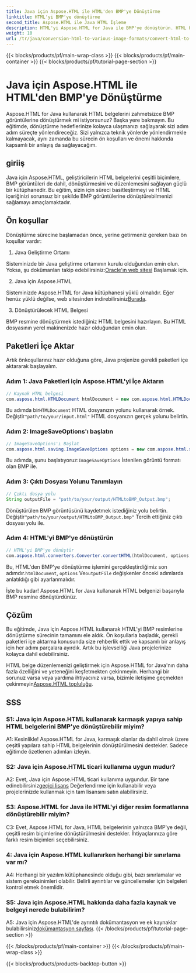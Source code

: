 ```yaml
---
title: Java için Aspose.HTML ile HTML'den BMP'ye Dönüştürme
linktitle: HTML'yi BMP'ye dönüştürme
second_title: Aspose.HTML ile Java HTML İşleme
description: HTML'yi Aspose.HTML for Java ile BMP'ye dönüştürün. HTML belgelerini Aspose.HTML for Java kullanarak sorunsuz bir şekilde BMP görüntülerine dönüştürmek için kapsamlı bir eğitim.
weight: 10
url: /tr/java/conversion-html-to-various-image-formats/convert-html-to-bmp/
---
```


{{< blocks/products/pf/main-wrap-class >}}
{{< blocks/products/pf/main-container >}}
{{< blocks/products/pf/tutorial-page-section >}}

# Java için Aspose.HTML ile HTML'den BMP'ye Dönüştürme

Aspose.HTML for Java kullanarak HTML belgelerini zahmetsizce BMP görüntülerine dönüştürmek mi istiyorsunuz? Başka yere bakmayın. Bu eğitimde, dönüştürme hedeflerinize kolayca ulaşmanızı sağlayarak sizi adım adım süreçte yönlendireceğiz. Sizi yalnızca teknik yönlerde yönlendirmekle kalmayacak, aynı zamanda bu sürecin ön koşulları ve önemi hakkında kapsamlı bir anlayış da sağlayacağım. 

## giriiş

Java için Aspose.HTML, geliştiricilerin HTML belgelerini çeşitli biçimlere, BMP görüntüleri de dahil, dönüştürmesini ve düzenlemesini sağlayan güçlü bir kütüphanedir. Bu eğitim, sizin için süreci basitleştirmeyi ve HTML içeriğinizi sorunsuz bir şekilde BMP görüntülerine dönüştürebilmenizi sağlamayı amaçlamaktadır.

## Ön koşullar

Dönüştürme sürecine başlamadan önce, yerine getirmeniz gereken bazı ön koşullar vardır:

1. Java Geliştirme Ortamı

 Sisteminizde bir Java geliştirme ortamının kurulu olduğundan emin olun. Yoksa, şu dokümanları takip edebilirsiniz:[Oracle'ın web sitesi](https://www.oracle.com/java/technologies/javase-downloads.html) Başlamak için.

2. Java için Aspose.HTML

Sisteminizde Aspose.HTML for Java kütüphanesi yüklü olmalıdır. Eğer henüz yüklü değilse, web sitesinden indirebilirsiniz[Burada](https://releases.aspose.com/html/java/).

3. Dönüştürülecek HTML Belgesi

BMP resmine dönüştürmek istediğiniz HTML belgesini hazırlayın. Bu HTML dosyasının yerel makinenizde hazır olduğundan emin olun.

## Paketleri İçe Aktar

Artık önkoşullarınız hazır olduğuna göre, Java projenize gerekli paketleri içe aktararak başlayalım.

### Adım 1: Java Paketleri için Aspose.HTML'yi İçe Aktarın

```java
// Kaynak HTML belgesi
com.aspose.html.HTMLDocument htmlDocument = new com.aspose.html.HTMLDocument("path/to/your/input.html");
```

 Bu adımda bir`HTMLDocument` HTML dosyanızın yolunu kullanarak örnek. Değiştir`"path/to/your/input.html"` HTML dosyanızın gerçek yolunu belirtin.

### Adım 2: ImageSaveOptions'ı başlatın

```java
// ImageSaveOptions'ı Başlat
com.aspose.html.saving.ImageSaveOptions options = new com.aspose.html.saving.ImageSaveOptions(com.aspose.html.rendering.image.ImageFormat.Bmp);
```

 Bu adımda, şunu başlatıyoruz:`ImageSaveOptions` İstenilen görüntü formatı olan BMP ile.

### Adım 3: Çıktı Dosyası Yolunu Tanımlayın

```java
// Çıktı dosya yolu
String outputFile = "path/to/your/output/HTMLtoBMP_Output.bmp";
```

 Dönüştürülen BMP görüntüsünü kaydetmek istediğiniz yolu belirtin. Değiştir`"path/to/your/output/HTMLtoBMP_Output.bmp"` Tercih ettiğiniz çıktı dosyası yolu ile.

### Adım 4: HTML'yi BMP'ye dönüştürün

```java
// HTML'yi BMP'ye dönüştür
com.aspose.html.converters.Converter.convertHTML(htmlDocument, options, outputFile);
```

 Bu, HTML'den BMP'ye dönüştürme işlemini gerçekleştirdiğimiz son adımdır.`htmlDocument`, `options` Ve`outputFile` değişkenler önceki adımlarda anlatıldığı gibi ayarlanmalıdır.

İşte bu kadar! Aspose.HTML for Java kullanarak HTML belgenizi başarıyla BMP resmine dönüştürdünüz.

## Çözüm

Bu eğitimde, Java için Aspose.HTML kullanarak HTML'yi BMP resimlerine dönüştürme sürecinin tamamını ele aldık. Ön koşullarla başladık, gerekli paketleri içe aktarma konusunda size rehberlik ettik ve kapsamlı bir anlayış için her adımı parçalara ayırdık. Artık bu işlevselliği Java projelerinize kolayca dahil edebilirsiniz.

 HTML belge düzenlemenizi geliştirmek için Aspose.HTML for Java'nın daha fazla özelliğini ve yeteneğini keşfetmekten çekinmeyin. Herhangi bir sorunuz varsa veya yardıma ihtiyacınız varsa, bizimle iletişime geçmekten çekinmeyin[Aspose.HTML topluluğu](https://forum.aspose.com/).

## SSS

### S1: Java için Aspose.HTML kullanarak karmaşık yapıya sahip HTML belgelerini BMP'ye dönüştürebilir miyim?

A1: Kesinlikle! Aspose.HTML for Java, karmaşık olanlar da dahil olmak üzere çeşitli yapılara sahip HTML belgelerinin dönüştürülmesini destekler. Sadece eğitimde özetlenen adımları izleyin.

### S2: Java için Aspose.HTML ticari kullanıma uygun mudur?

 A2: Evet, Java için Aspose.HTML ticari kullanıma uygundur. Bir tane edinebilirsiniz[geçici lisans](https://purchase.aspose.com/temporary-license/) Değerlendirme için kullanabilir veya projelerinizde kullanmak için tam lisansını satın alabilirsiniz.

### S3: Aspose.HTML for Java ile HTML'yi diğer resim formatlarına dönüştürebilir miyim?

C3: Evet, Aspose.HTML for Java, HTML belgelerinin yalnızca BMP'ye değil, çeşitli resim biçimlerine dönüştürülmesini destekler. İhtiyaçlarınıza göre farklı resim biçimleri seçebilirsiniz.

### 4: Java için Aspose.HTML kullanırken herhangi bir sınırlama var mı?

A4: Herhangi bir yazılım kütüphanesinde olduğu gibi, bazı sınırlamalar ve sistem gereksinimleri olabilir. Belirli ayrıntılar ve güncellemeler için belgeleri kontrol etmek önemlidir.

### S5: Java için Aspose.HTML hakkında daha fazla kaynak ve belgeyi nerede bulabilirim?

A5: Java için Aspose.HTML'de ayrıntılı dokümantasyon ve ek kaynaklar bulabilirsiniz[dokümantasyon sayfası](https://reference.aspose.com/html/java/).
{{< /blocks/products/pf/tutorial-page-section >}}

{{< /blocks/products/pf/main-container >}}
{{< /blocks/products/pf/main-wrap-class >}}

{{< blocks/products/products-backtop-button >}}

